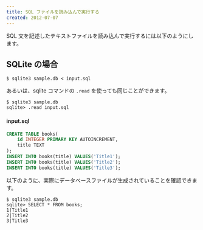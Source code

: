 ```yaml
---
title: SQL ファイルを読み込んで実行する
created: 2012-07-07
---
```


SQL 文を記述したテキストファイルを読み込んで実行するには以下のようにします。

SQLite の場合
----

~~~
$ sqlite3 sample.db < input.sql
~~~

あるいは、sqlite コマンドの `.read` を使っても同じことができます。

~~~
$ sqlite3 sample.db
sqlite> .read input.sql
~~~

#### input.sql

~~~ sql
CREATE TABLE books(
    id INTEGER PRIMARY KEY AUTOINCREMENT,
    title TEXT
);
INSERT INTO books(title) VALUES('Title1');
INSERT INTO books(title) VALUES('Title2');
INSERT INTO books(title) VALUES('Title3');
~~~

以下のように、実際にデータベースファイルが生成されていることを確認できます。

~~~
$ sqlite3 sample.db
sqlite> SELECT * FROM books;
1|Title1
2|Title2
3|Title3
~~~

